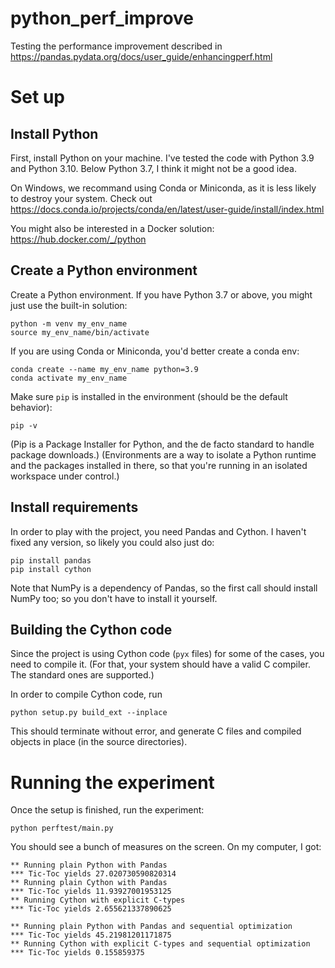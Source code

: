 # python_perf_improve
Testing the performance improvement described in https://pandas.pydata.org/docs/user_guide/enhancingperf.html

# Set up

## Install Python

First, install Python on your machine.
I've tested the code with Python 3.9 and Python 3.10.
Below Python 3.7, I think it might not be a good idea.

On Windows, we recommand using Conda or Miniconda,
as it is less likely to destroy your system. Check out
https://docs.conda.io/projects/conda/en/latest/user-guide/install/index.html

You might also be interested in a Docker solution:
https://hub.docker.com/_/python

## Create a Python environment

Create a Python environment. If you have Python 3.7 or above,
you might just use the built-in solution:
```
python -m venv my_env_name
source my_env_name/bin/activate
```
If you are using Conda or Miniconda, you'd better create a conda env:
```
conda create --name my_env_name python=3.9
conda activate my_env_name
```
Make sure `pip` is installed in the environment (should be the default behavior):
```
pip -v
```
(Pip is a Package Installer for Python, and the de facto standard to handle package downloads.)
(Environments are a way to isolate a Python runtime and the packages installed in there,
so that you're running in an isolated workspace under control.)

## Install requirements

In order to play with the project, you need Pandas and Cython.
I haven't fixed any version, so likely you could also just do:
```
pip install pandas
pip install cython
```
Note that NumPy is a dependency of Pandas, so the first call should
install NumPy too; so you don't have to install it yourself.

## Building the Cython code

Since the project is using Cython code (`pyx` files) for some of the cases,
you need to compile it. (For that, your system should have a valid C compiler. The standard ones
are supported.)

In order to compile Cython code, run
```
python setup.py build_ext --inplace
```
This should terminate without error, and generate C files and compiled objects
in place (in the source directories).

# Running the experiment

Once the setup is finished, run the experiment:
```
python perftest/main.py
```
You should see a bunch of measures on the screen. On my computer, I got:
```
** Running plain Python with Pandas
*** Tic-Toc yields 27.020730590820314
** Running plain Cython with Pandas
*** Tic-Toc yields 11.93927001953125
** Running Cython with explicit C-types
*** Tic-Toc yields 2.655621337890625

** Running plain Python with Pandas and sequential optimization
*** Tic-Toc yields 45.21981201171875
** Running Cython with explicit C-types and sequential optimization
*** Tic-Toc yields 0.155859375
```